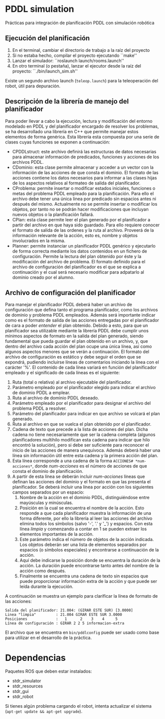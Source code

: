 # PDDL simulation
Prácticas para integración de planificación PDDL con simulación robótica

## Ejecución del planificación
1. En el terminal, cambiar el directorio de trabajo a la raíz del proyecto
2. Si no estaba hecho, compilar el proyecto ejecutando ``make''
3. Lanzar el simulador: ``roslaunch launch/rooms.launch''
4. En otro terminal (o pestaña), lanzar el ejecutor desde la raíz del proyecto: ``./bin/launch_sim.sh''

Existe un segundo archivo launch (`teleop.launch`) para la teleoperación del robot, útil para depuración.

## Descripción de la librería de manejo del planificador

Para poder llevar a cabo la ejecución, lectura y modificación del entorno modelado en PDDL y del planificador encargado de resolver los problemas, se ha desarrollado una librería en C++ que permite manejar estos elementos de forma genérica. Esta librería esta compuesta por una seríe de clases cuyas funciones se exponen a continuación:
* CPDDLstruct: este archivo definirá las estructuras de datos necesarias para almacenar información de predicados, funciones y acciones de los archivos PDDL.
* CDominio: esta clase permite almacenar y acceder a un vector con la información de las acciones de que consta el dominio. El formato de las acciones contiene los datos necesarios para informar a las clases hijas de los aspectos relativos al formateo de salida del planificador.
* CProblema: permite insertar o modificar estados iniciales, funciones o metas del problema PDDL empleado para la planificación. Para ello el archivo debe tener una única linea por predicado sin espacios antes ni después del mismo. Actualmente no se permite insertar o modificar los objetos, por tanto no se podrán hacer modificaciones que incluyan nuevos objetos o la planificación fallará.
* CPlan: esta clase permite leer el plan generado por el planificador a partir del archivo en que haya sido guardado. Para ello requiere conocer el formato de salida de las ordenes y la ruta al archivo. Proveerá de la información relevante de la acción, esto es, nombre y objetos involucrados en la misma.
* Planner: permite instanciar un planificador PDDL genérico y ejecutarlo de forma correcta mediante los datos contenidos en un fichero de configuración. Permite la lectura del plan obtenido por éste y la modificación del archivo de problema. El formato definido para el archivo de configuración del planificador es el que se explica a continuación y el cual será necesario modificar para adpatarlo al dominio creado por el alumno.


## Archivo de configuración del planificador

Para manejar el planificador PDDL deberá haber un archivo de configuración que defina tanto el programa planificador, como los archivos de dominio y problema PDDL empleados. Además será importante indicar como es el formato de salida de las acciones entregadas por el planificador de cara a poder *entender* el plan obtenido. Debido a esto, para que un planificador sea utilizable mediante la librería PDDL debe cumplir unos mínimos aspectos de formato en la salida del plan generado, siendo fundamental que pueda guardar el plan obtenido en un archivo, y, que dentro del archivo cada acción del plan ocupe una única línea, así como algunos aspectos menores que se verán a continuación. El formato del archivo de configuración es estático y debe seguir el orden que se expondrá, pudiendo incluirse líneas de comentarios iniciando la línea con el carácter '%'. El contenido de cada línea variará en función del planificador empleado y el significado de cada líneas es el siguiente:

1. Ruta (total o relativa) al archivo ejecutable del planificador.
2. Parámetro empleado por el planificador elegido para indicar el archivo de dominio PDDL a emplear.
3. Ruta al archivo de dominio PDDL deseado.
4. Parámetro empleado por el planificador para designar el archivo del problema PDDL a resolver.
5. Parámetro del planificador para indicar en que archivo se volcará el plan generado.
6. Ruta al archivo en que se vuelca el plan obtenido por el planificador.
7. Cadena de texto que precede a la lista de acciones del plan. Dicha cadena no tiene necesariamente que ser la cadena completa (algunos planificadores multihilo modifican esta cadena para indicar que hilo encontró la solución), pero si debe ser suficiente para reconocer el inicio de las acciones de manera unequivoca. Además deberá haber una línea sin información útil entre esta cadena y la primera acción del plan.
8. Esta línea corresponde a una cadena de la forma `ACCIONES# *num-acciones*`, donde *num-acciones* es el número de acciones de que consta el dominio de planificación.
9. A partir de esta línea se deberán incluir *num-acciones* líneas que definan las acciones del dominio y el formato en que las presenta el planificador. Se deberá incluir una línea por acción con los siguientes campos separados por un espacio:
    1. Nombre de la acción en el dominio PDDL, distinguiéndose entre mayúsculas y minúsculas.
    2. Posición en la cual se encuentra el nombre de la acción. Esto responde a que cada planificador muestra la información de una forma diferente, por ello la librería al leer las acciones del archivo elimina todos los símbolos (salvo '-', '.' y '\_') y espacios. Con esta línea *limpia* y comenzando a contar en 1 se pueden extraer los elementos importantes de la acción.  
    3. Este parámetro indica el número de objetos de la acción indicada. Los objetos deberán ser una lista de elementos separados por espacios (o símbolos especiales) y encontrarse a continuación de la acción.
    4. Aquí debe indicarse la posición donde se encuentra la duración de la acción. La duración puede encontrarse tanto antes del nombre de la acción como después.
    5. Finalmente se encuentra una cadena de texto sin espacios que puede proporcionar información extra de la acción y que puede ser leída durante la ejecución.

A continuación se muestra un ejemplo para clarificar la línea de formato de las acciones:

```
Salida del planificador: 21.004: (GIRAR ESTE SUR) [3.0000]
Linea "limpia"         : 21.004 GIRAR ESTE SUR 3.0000
Posiciones             :   1      2    3    4     5
Línea de configuración : GIRAR 2 2 5 informacion-extra
```

El archivo que se encuentra en `bin/pddlconfig` puede ser usado como base para utilizar en el desarrollo de la práctica.

# Dependencias
Paquetes ROS que deben estar instalados:

* stdr_simulator
* stdr_resources
* stdr_gui
* stdr_robot

Si tienes algún problema cargando el robot, intenta actualizar el sistema (`apt-get update && apt-get upgrade`).
